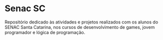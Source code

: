 # Senac SC
Repositório dedicado às atividades e projetos realizados com os alunos do SENAC Santa Catarina, nos cursos de desenvolvimento de games, jovem programador e lógica de programação.
